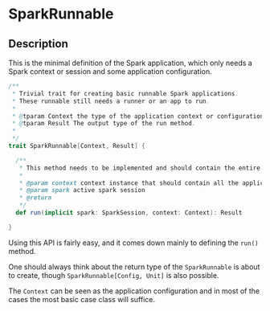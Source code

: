 # SparkRunnable


## Description

This is the minimal definition of the Spark application, which only needs a Spark context or session and
some application configuration.

```scala
/**
 * Trivial trait for creating basic runnable Spark applications.
 * These runnable still needs a runner or an app to run.
 *
 * @tparam Context the type of the application context or configuration class.
 * @tparam Result The output type of the run method.
 *
 */
trait SparkRunnable[Context, Result] {

  /**
   * This method needs to be implemented and should contain the entire runnable logic.
   *
   * @param context context instance that should contain all the application specific configuration
   * @param spark active spark session
   * @return
   */
  def run(implicit spark: SparkSession, context: Context): Result

}

```
 
Using this API is fairly easy, and it comes down mainly to defining the `run()` method.

One should always think about the return type of the `SparkRunnable` is about to create, though
`SparkRunnable[Config, Unit]` is also possible.

The `Context` can be seen as the application configuration and in most of the cases the most basic case class will suffice.
